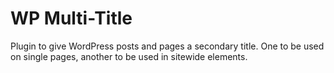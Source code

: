 WP Multi-Title
==============

Plugin to give WordPress posts and pages a secondary title. One to be used on single pages, another to be used in sitewide elements.